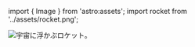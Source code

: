 import { Image } from 'astro:assets';
import rocket from '../assets/rocket.png';

<Image src={rocket} alt="宇宙に浮かぶロケット。"/>